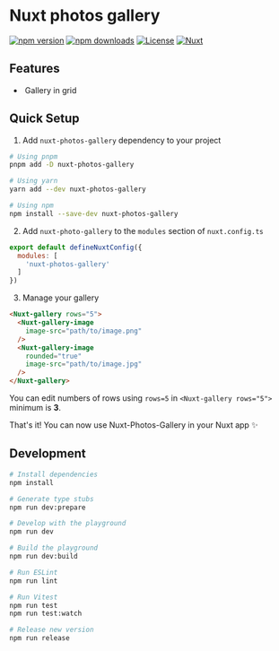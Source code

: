 # Nuxt photos gallery

[![npm version][npm-version-src]][npm-version-href]
[![npm downloads][npm-downloads-src]][npm-downloads-href]
[![License][license-src]][license-href]
[![Nuxt][nuxt-src]][nuxt-href]

## Features

<!-- Highlight some of the features your module provide here -->
- &nbsp;Gallery in grid

## Quick Setup

1. Add `nuxt-photos-gallery` dependency to your project

```bash
# Using pnpm
pnpm add -D nuxt-photos-gallery

# Using yarn
yarn add --dev nuxt-photos-gallery

# Using npm
npm install --save-dev nuxt-photos-gallery
```

2. Add `nuxt-photo-gallery` to the `modules` section of `nuxt.config.ts`

```js
export default defineNuxtConfig({
  modules: [
    'nuxt-photos-gallery'
  ]
})
```

3. Manage your gallery

```html
<Nuxt-gallery rows="5">
  <Nuxt-gallery-image
    image-src="path/to/image.png"
  />
  <Nuxt-gallery-image
    rounded="true"
    image-src="path/to/image.jpg"
  />
</Nuxt-gallery>

```

You can edit numbers of rows using `rows=5` in `<Nuxt-gallery rows="5">` minimum is **3**.


That's it! You can now use Nuxt-Photos-Gallery in your Nuxt app ✨

## Development

```bash
# Install dependencies
npm install

# Generate type stubs
npm run dev:prepare

# Develop with the playground
npm run dev

# Build the playground
npm run dev:build

# Run ESLint
npm run lint

# Run Vitest
npm run test
npm run test:watch

# Release new version
npm run release
```

<!-- Badges -->
[npm-version-src]: https://img.shields.io/npm/v/my-module/latest.svg?style=flat&colorA=18181B&colorB=28CF8D
[npm-version-href]: https://npmjs.com/package/my-module

[npm-downloads-src]: https://img.shields.io/npm/dm/my-module.svg?style=flat&colorA=18181B&colorB=28CF8D
[npm-downloads-href]: https://npmjs.com/package/my-module

[license-src]: https://img.shields.io/npm/l/my-module.svg?style=flat&colorA=18181B&colorB=28CF8D
[license-href]: https://npmjs.com/package/my-module

[nuxt-src]: https://img.shields.io/badge/Nuxt-18181B?logo=nuxt.js
[nuxt-href]: https://nuxt.com
